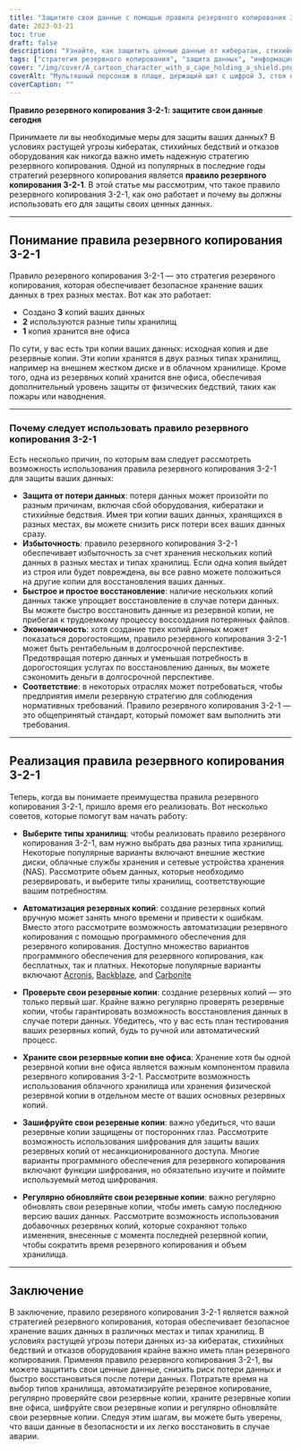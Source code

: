 ```yaml
---
title: "Защитите свои данные с помощью правила резервного копирования 3-2-1."
date: 2023-03-21
toc: true
draft: false
description: "Узнайте, как защитить ценные данные от кибератак, стихийных бедствий и сбоев оборудования."
tags: ["стратегия резервного копирования", "защита данных", "информационная безопасность", "избыточность данных", "предотвращение потери данных", "восстановление данных", "согласие", "внешние жесткие диски", "услуги облачного хранилища", "Network Attached Storage", "программное обеспечение для резервного копирования", "автоматическое резервное копирование", "безопасность данных", "аварийное восстановление", "внешнее резервное копирование", "избыточные резервные копии", "лучшие практики резервного копирования", "решения для резервного копирования", "типы хранения", "безопасность данных"]
cover: "/img/cover/A_cartoon_character_with_a_cape_holding_a_shield.png"
coverAlt: "Мультяшный персонаж в плаще, держащий щит с цифрой 3, стоя на вершине двух ящиков для хранения, один из которых представляет собой жесткий диск, а другой — облако, и указывает на глобус, представляющий внешнее хранилище."
coverCaption: ""
---
```


**Правило резервного копирования 3-2-1: защитите свои данные сегодня**

Принимаете ли вы необходимые меры для защиты ваших данных? В условиях растущей угрозы кибератак, стихийных бедствий и отказов оборудования как никогда важно иметь надежную стратегию резервного копирования. Одной из популярных в последние годы стратегий резервного копирования является **правило резервного копирования 3-2-1**. В этой статье мы рассмотрим, что такое правило резервного копирования 3-2-1, как оно работает и почему вы должны использовать его для защиты своих ценных данных.

______

## Понимание правила резервного копирования 3-2-1

Правило резервного копирования 3-2-1 — это стратегия резервного копирования, которая обеспечивает безопасное хранение ваших данных в трех разных местах. Вот как это работает:

- Создано **3** копий ваших данных
- **2** используются разные типы хранилищ
- **1** копия хранится вне офиса

По сути, у вас есть три копии ваших данных: исходная копия и две резервные копии. Эти копии хранятся в двух разных типах хранилищ, например на внешнем жестком диске и в облачном хранилище. Кроме того, одна из резервных копий хранится вне офиса, обеспечивая дополнительный уровень защиты от физических бедствий, таких как пожары или наводнения.

______


### Почему следует использовать правило резервного копирования 3-2-1

Есть несколько причин, по которым вам следует рассмотреть возможность использования правила резервного копирования 3-2-1 для защиты ваших данных:

- **Защита от потери данных**: потеря данных может произойти по разным причинам, включая сбой оборудования, кибератаки и стихийные бедствия. Имея три копии ваших данных, хранящихся в разных местах, вы можете снизить риск потери всех ваших данных сразу.
- **Избыточность**: правило резервного копирования 3-2-1 обеспечивает избыточность за счет хранения нескольких копий данных в разных местах и типах хранилищ. Если одна копия выйдет из строя или будет повреждена, вы все равно можете положиться на другие копии для восстановления ваших данных.
- **Быстрое и простое восстановление**: наличие нескольких копий данных также упрощает восстановление в случае потери данных. Вы можете быстро восстановить данные из резервной копии, не прибегая к трудоемкому процессу воссоздания потерянных файлов.
- **Экономичность**: хотя создание трех копий данных может показаться дорогостоящим, правило резервного копирования 3-2-1 может быть рентабельным в долгосрочной перспективе. Предотвращая потерю данных и уменьшая потребность в дорогостоящих услугах по восстановлению данных, вы можете сэкономить деньги в долгосрочной перспективе.
- **Соответствие**: в некоторых отраслях может потребоваться, чтобы предприятия имели резервную стратегию для соблюдения нормативных требований. Правило резервного копирования 3-2-1 — это общепринятый стандарт, который поможет вам выполнить эти требования.

______


## Реализация правила резервного копирования 3-2-1

Теперь, когда вы понимаете преимущества правила резервного копирования 3-2-1, пришло время его реализовать. Вот несколько советов, которые помогут вам начать работу:

- **Выберите типы хранилищ**: чтобы реализовать правило резервного копирования 3-2-1, вам нужно выбрать два разных типа хранилищ. Некоторые популярные варианты включают внешние жесткие диски, облачные службы хранения и сетевые устройства хранения (NAS). Рассмотрите объем данных, которые необходимо резервировать, и выберите типы хранилищ, соответствующие вашим потребностям.

- **Автоматизация резервных копий**: создание резервных копий вручную может занять много времени и привести к ошибкам. Вместо этого рассмотрите возможность автоматизации резервного копирования с помощью программного обеспечения для резервного копирования. Доступно множество вариантов программного обеспечения для резервного копирования, как бесплатных, так и платных. Некоторые популярные варианты включают [Acronis](https://www.acronis.com/), [Backblaze](https://www.backblaze.com/), and [Carbonite](https://www.carbonite.com/)

- **Проверьте свои резервные копии**: создание резервных копий — это только первый шаг. Крайне важно регулярно проверять резервные копии, чтобы гарантировать возможность восстановления данных в случае потери данных. Убедитесь, что у вас есть план тестирования ваших резервных копий, будь то ручной или автоматический процесс.

- **Храните свои резервные копии вне офиса**: Хранение хотя бы одной резервной копии вне офиса является важным компонентом правила резервного копирования 3-2-1. Рассмотрите возможность использования облачного хранилища или хранения физической резервной копии в отдельном месте от ваших основных резервных копий.

- **Зашифруйте свои резервные копии**: важно убедиться, что ваши резервные копии защищены от посторонних глаз. Рассмотрите возможность использования шифрования для защиты ваших резервных копий от несанкционированного доступа. Многие варианты программного обеспечения для резервного копирования включают функции шифрования, но обязательно изучите и поймите используемый метод шифрования.

- **Регулярно обновляйте свои резервные копии**: важно регулярно обновлять свои резервные копии, чтобы иметь самую последнюю версию ваших данных. Рассмотрите возможность использования добавочных резервных копий, которые сохраняют только изменения, внесенные с момента последней резервной копии, чтобы сократить время резервного копирования и объем хранилища.

______

## Заключение

В заключение, правило резервного копирования 3-2-1 является важной стратегией резервного копирования, которая обеспечивает безопасное хранение ваших данных в различных местах и типах хранилищ. В условиях растущей угрозы потери данных из-за кибератак, стихийных бедствий и отказов оборудования крайне важно иметь план резервного копирования. Применяя правило резервного копирования 3-2-1, вы можете защитить свои ценные данные, снизить риск потери данных и быстро восстановиться после потери данных. Потратьте время на выбор типов хранилища, автоматизируйте резервное копирование, регулярно проверяйте свои резервные копии, храните резервные копии вне офиса, шифруйте свои резервные копии и регулярно обновляйте свои резервные копии. Следуя этим шагам, вы можете быть уверены, что ваши данные в безопасности и их легко восстановить в случае аварии.
